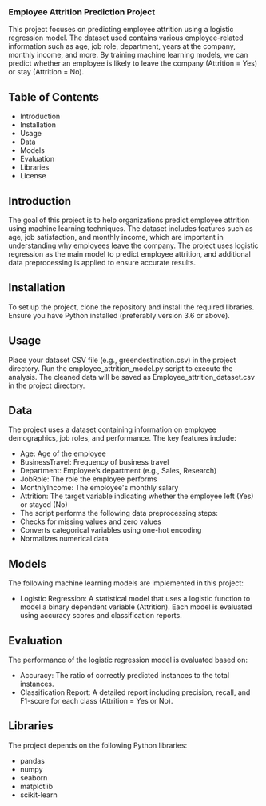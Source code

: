 ### Employee Attrition Prediction Project

This project focuses on predicting employee attrition using a logistic regression model. The dataset used contains various employee-related information such as age, job role, department, years at the company, monthly income, and more. By training machine learning models, we can predict whether an employee is likely to leave the company (Attrition = Yes) or stay (Attrition = No).

## Table of Contents
- Introduction
- Installation
- Usage
- Data
- Models
- Evaluation
- Libraries
- License

## Introduction
The goal of this project is to help organizations predict employee attrition using machine learning techniques. The dataset includes features such as age, job satisfaction, and monthly income, which are important in understanding why employees leave the company. The project uses logistic regression as the main model to predict employee attrition, and additional data preprocessing is applied to ensure accurate results.

## Installation
To set up the project, clone the repository and install the required libraries. Ensure you have Python installed (preferably version 3.6 or above).

## Usage
Place your dataset CSV file (e.g., greendestination.csv) in the project directory.
Run the employee_attrition_model.py script to execute the analysis.
The cleaned data will be saved as Employee_attrition_dataset.csv in the project directory.

## Data
The project uses a dataset containing information on employee demographics, job roles, and performance. The key features include:
 - Age: Age of the employee
 - BusinessTravel: Frequency of business travel
 - Department: Employee’s department (e.g., Sales, Research)
 - JobRole: The role the employee performs
 - MonthlyIncome: The employee's monthly salary
 - Attrition: The target variable indicating whether the employee left (Yes) or stayed (No)
- The script performs the following data preprocessing steps:
 - Checks for missing values and zero values
 - Converts categorical variables using one-hot encoding
 - Normalizes numerical data

## Models
The following machine learning models are implemented in this project:

- Logistic Regression: A statistical model that uses a logistic function to model a binary dependent variable (Attrition).
Each model is evaluated using accuracy scores and classification reports.

## Evaluation
The performance of the logistic regression model is evaluated based on:
- Accuracy: The ratio of correctly predicted instances to the total instances.
- Classification Report: A detailed report including precision, recall, and F1-score for each class (Attrition = Yes or No).

## Libraries
The project depends on the following Python libraries:
- pandas
- numpy
- seaborn
- matplotlib
- scikit-learn
